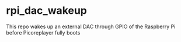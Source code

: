 # rpi_dac_wakeup
This repo wakes up an external DAC through GPIO of the Raspberry Pi before Picoreplayer fully boots
